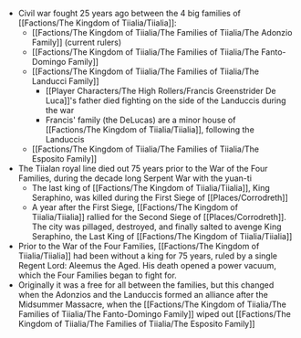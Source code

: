 - Civil war fought 25 years ago between the 4 big families of [[Factions/The Kingdom of Tiialia/Tiialia]]:
	- [[Factions/The Kingdom of Tiialia/The Families of Tiialia/The Adonzio Family]] (current rulers)
	- [[Factions/The Kingdom of Tiialia/The Families of Tiialia/The Fanto-Domingo Family]]
	- [[Factions/The Kingdom of Tiialia/The Families of Tiialia/The Landucci Family]]
		- [[Player Characters/The High Rollers/Francis Greenstrider De Luca]]'s father died fighting on the side of the Landuccis during the war
		- Francis' family (the DeLucas) are a minor house of [[Factions/The Kingdom of Tiialia/Tiialia]], following the Landuccis
	- [[Factions/The Kingdom of Tiialia/The Families of Tiialia/The Esposito Family]]
-  The Tiialan royal line died out 75 years prior to the War of the Four Families, during the decade long Serpent War with the yuan-ti
	- The last king of [[Factions/The Kingdom of Tiialia/Tiialia]], King Seraphino, was killed during the First Siege of [[Places/Corrodreth]]
	- A year after the First Siege, [[Factions/The Kingdom of Tiialia/Tiialia]] rallied for the Second Siege of [[Places/Corrodreth]]. The city was pillaged, destroyed, and finally salted to avenge King Seraphino, the Last King of [[Factions/The Kingdom of Tiialia/Tiialia]]
- Prior to the War of the Four Families, [[Factions/The Kingdom of Tiialia/Tiialia]] had been without a king for 75 years, ruled by a single Regent Lord: Aleemus the Aged. His death opened a power vacuum, which the Four Families began to fight for.
- Originally it was a free for all between the families, but this changed when the Adonzios and the Landuccis formed an alliance after the Midsummer Massacre, when the [[Factions/The Kingdom of Tiialia/The Families of Tiialia/The Fanto-Domingo Family]]  wiped out [[Factions/The Kingdom of Tiialia/The Families of Tiialia/The Esposito Family]]
